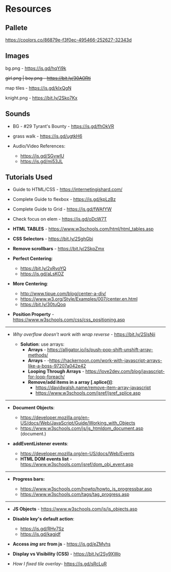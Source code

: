 

# Resources

## Pallete

https://coolors.co/86879e-f3f0ec-495466-252627-32343d

## Images

bg.png - https://is.gd/hqYi9k

~~girl.png | boy.png - https://bit.ly/30AORti~~

map tiles - https://is.gd/kIxQgN

knight.png - https://bit.ly/2Sko7Kx

## Sounds

* BG - #29 Tyrant's Bounty - https://is.gd/fhOkVR
* grass walk - https://is.gd/ugtkH6

* Audio/Video References: 

   - https://is.gd/SGvwlU
   - https://is.gd/mi53JL

## Tutorials Used

* Guide to HTML/CSS - https://internetingishard.com/
* Complete Guide to flexbox - https://is.gd/kpLzBz
* Complete Guide to Grid - https://is.gd/fWAfYW
* Check focus on elem - https://is.gd/oDcW7T

 * **HTML TABLES** - https://www.w3schools.com/html/html_tables.asp
 * **CSS Selectors** - https://bit.ly/2SghGbi 
 * **Remove scrollbars** - https://bit.ly/2SkpZmx
 * **Perfect Centering**:

    + https://bit.ly/2xRvoYQ
    + https://is.gd/aLsKOZ

 * **More Centering**:

    + http://www.tipue.com/blog/center-a-div/
    + https://www.w3.org/Style/Examples/007/center.en.html
    + https://bit.ly/30tuQoq

 * **Position Property** - https://www.w3schools.com/css/css_positioning.asp
 ------------------
 * *Why overflow doesn't work with wrap reverse* - https://bit.ly/2SlsNji

    + **Solution**: use arrays:
        - **Arrays** - https://alligator.io/js/push-pop-shift-unshift-array-methods/
        - **Arrays** - -https://hackernoon.com/work-with-javascript-arrays-like-a-boss-97207a042e42
        - **Looping Through Arrays** - https://love2dev.com/blog/javascript-for-loop-foreach/
        - **Remove/add items in a array [.splice()]**:
            + https://davidwalsh.name/remove-item-array-javascript
            + https://www.w3schools.com/jsref/jsref_splice.asp

--------------
 * **Document Objects**:

    + https://developer.mozilla.org/en-US/docs/Web/JavaScript/Guide/Working_with_Objects
    + https://www.w3schools.com/js/js_htmldom_document.asp (document.)

 * **addEventListener events**:

    + https://developer.mozilla.org/en-US/docs/Web/Events
    +  **HTML DOM events list** - https://www.w3schools.com/jsref/dom_obj_event.asp

-------------
 * **Progress bars:**

    + https://www.w3schools.com/howto/howto_js_progressbar.asp
    + https://www.w3schools.com/tags/tag_progress.asp

-----------------
 * **JS Objects** - https://www.w3schools.com/js/js_objects.asp

* **Disable key's default action**:
    + https://is.gd/RHv7Sz
    + https://is.gd/kagjdf

* **Access *img src* from js** - https://is.gd/eZMyhs
* **Display vs Visibility (CSS)** - https://bit.ly/2Sy9XWo
* *How I fixed tile overlay*- https://is.gd/sRcLuR


